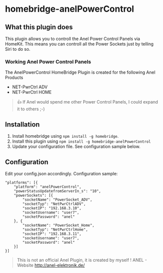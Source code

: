 # homebridge-anelPowerControl

## What this plugin does
This plugin allows you to controll the Anel Power Control Panels via HomeKit. This means you can controll all the Power Sockets just by telling Siri to do so.

### Working Anel Power Control Panels
The AnelPowerControl HomeBridge Plugin is created for the following Anel Products
- NET-PwrCtrl ADV
- NET-PwrCtrl HOME

>:+1: If Anel would spend me other Power Control Panels, I could expand it to others ;-)

## Installation
1. Install homebridge using `npm install -g homebridge`.
2. Install this plugin using `npm install -g homebridge-anelPowerControl`
3. Update your configuration file. See configuration sample below.

## Configuration
Edit your config.json accordingly. Configuration sample:

    "platforms": [{
        "platform": "anelPowerControl",
        "powerStatusUpdatefromServerIn_s": "10",
        "powerSockets": [{
            "socketName": "PowerSocket_ADV",
            "socketTyp": "NetPwrCtrlADV",
            "socketIP": "192.168.3.10",
            "socketUsername": "user7",
            "socketPassword": "anel"
        }, {
            "socketName": "PowerSocket_Home",
            "socketTyp": "NetPwrCtrlHome",
            "socketIP": "192.168.3.11",
            "socketUsername": "user7",
            "socketPassword": "anel"
        }]
    }]

>This is not an official Anel Plugin, it is created by myself !
>ANEL - Website http://anel-elektronik.de/
